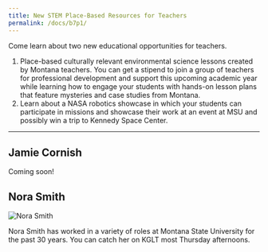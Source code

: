 ```yaml
---
title: New STEM Place-Based Resources for Teachers
permalink: /docs/b7p1/
---
```


Come learn about two new educational opportunities for teachers. 

1. Place-based culturally relevant environmental science lessons created by Montana teachers. You can get a stipend to join a group of teachers for professional development and support this upcoming academic year while learning how to engage your students with hands-on lesson plans that feature mysteries and case studies from Montana. 
2. Learn about a NASA robotics showcase in which your students can participate in missions and showcase their work at an event at MSU and possibly win a trip to Kennedy Space Center. 

***

## Jamie Cornish

Coming soon!

## Nora Smith

![Nora Smith](../wed/breakout7/images/smith.jpg)

Nora Smith has worked in a variety of roles at Montana State University for the past 30 years. You can catch her on KGLT most Thursday afternoons.